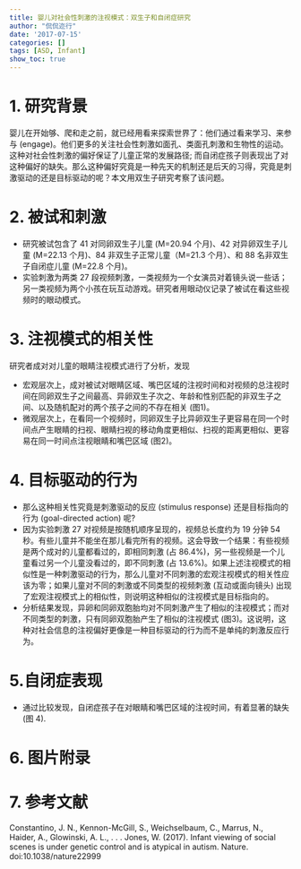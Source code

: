 ```yaml
---
title: 婴儿对社会性刺激的注视模式：双生子和自闭症研究
author: "侃侃迩行"
date: '2017-07-15'
categories: []
tags: [ASD, Infant]
show_toc: true
---
```


# 1. 研究背景

婴儿在开始够、爬和走之前，就已经用看来探索世界了：他们通过看来学习、来参与 (engage)。他们更多的关注社会性刺激如面孔、类面孔刺激和生物性的运动。这种对社会性刺激的偏好保证了儿童正常的发展路径; 而自闭症孩子则表现出了对这种偏好的缺失。那么这种偏好究竟是一种先天的机制还是后天的习得，究竟是刺激驱动的还是目标驱动的呢？本文用双生子研究考察了该问题。

# 2. 被试和刺激

- 研究被试包含了 41 对同卵双生子儿童 (M=20.94 个月)、42 对异卵双生子儿童 (M=22.13 个月)、84 非双生子正常儿童（M=21.3 个月）、和 88 名非双生子自闭症儿童 (M=22.8 个月)。
- 实验刺激为两类 27 段视频刺激，一类视频为一个女演员对着镜头说一些话；另一类视频为两个小孩在玩互动游戏。研究者用眼动仪记录了被试在看这些视频时的眼动模式。

# 3. 注视模式的相关性
研究者成对对儿童的眼睛注视模式进行了分析，发现

- 宏观层次上，成对被试对眼睛区域、嘴巴区域的注视时间和对视频的总注视时间在同卵双生子之间最高、异卵双生子次之、年龄和性别匹配的非双生子之间、以及随机配对的两个孩子之间的不存在相关 (图1)。
- 微观层次上，在看同一个视频时，同卵双生子比异卵双生子更容易在同一个时间点产生眼睛的扫视、眼睛扫视的移动角度更相似、扫视的距离更相似、更容易在同一时间点注视眼睛和嘴巴区域 (图2)。

# 4. 目标驱动的行为

- 那么这种相关性究竟是刺激驱动的反应 (stimulus response) 还是目标指向的行为 (goal-directed action) 呢?
- 因为实验刺激 27 对视频是按随机顺序呈现的，视频总长度约为 19 分钟 54 秒。有些儿童并不能坐在那儿看完所有的视频。这会导致一个结果：有些视频是两个成对的儿童都看过的，即相同刺激 (占 86.4%)，另一些视频是一个儿童看过另一个儿童没看过的，即不同刺激 (占 13.6%)。如果上述注视模式的相似性是一种刺激驱动的行为，那么儿童对不同刺激的宏观注视模式的相关性应该为零；如果儿童对不同的刺激或不同类型的视频刺激 (互动或面向镜头) 出现了宏观注视模式上的相似性，则说明这种相似的注视模式是目标指向的。
- 分析结果发现，异卵和同卵双胞胎均对不同刺激产生了相似的注视模式；而对不同类型的刺激，只有同卵双胞胎产生了相似的注视模式 (图3)。这说明，这种对社会信息的注视偏好更像是一种目标驱动的行为而不是单纯的刺激反应行为。

# 5.自闭症表现

- 通过比较发现，自闭症孩子在对眼睛和嘴巴区域的注视时间，有着显著的缺失 (图 4).

# 6. 图片附录

# 7. 参考文献

Constantino, J. N., Kennon-McGill, S., Weichselbaum, C., Marrus, N., Haider, A., Glowinski, A. L., . . . Jones, W. (2017). Infant viewing of social scenes is under genetic control and is atypical in autism. Nature. doi:10.1038/nature22999
